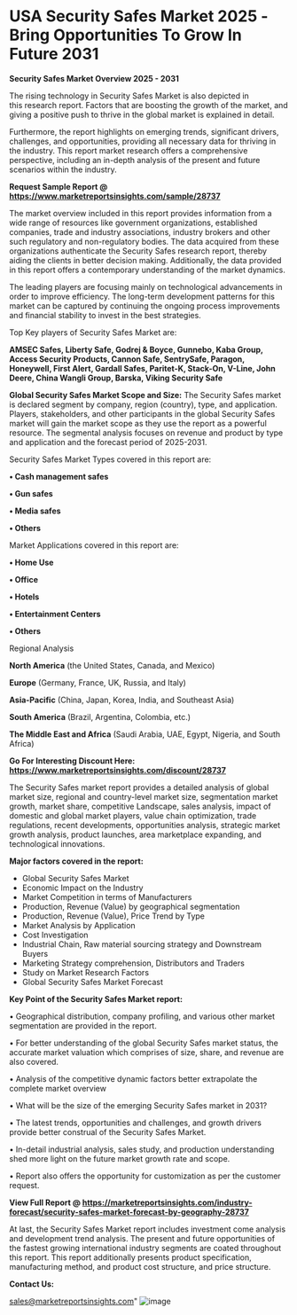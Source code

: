 # USA Security Safes Market 2025 -Bring Opportunities To Grow In Future 2031

<Strong> Security Safes Market Overview 2025 - 2031</strong>

The rising technology in Security Safes Market is also depicted in this research report. Factors that are boosting the growth of the market, and giving a positive push to thrive in the global market is explained in detail.

Furthermore, the report highlights on emerging trends, significant drivers, challenges, and opportunities, providing all necessary data for thriving in the industry. This report market research offers a comprehensive perspective, including an in-depth analysis of the present and future scenarios within the industry.

<strong>Request Sample Report @ <a href=https://www.marketreportsinsights.com/sample/28737>https://www.marketreportsinsights.com/sample/28737</a></strong>

The market overview included in this report provides information from a wide range of resources like government organizations, established companies, trade and industry associations, industry brokers and other such regulatory and non-regulatory bodies. The data acquired from these organizations authenticate the Security Safes research report, thereby aiding the clients in better decision making. Additionally, the data provided in this report offers a contemporary understanding of the market dynamics.

The leading players are focusing mainly on technological advancements in order to improve efficiency. The long-term development patterns for this market can be captured by continuing the ongoing process improvements and financial stability to invest in the best strategies.

Top Key players of Security Safes Market are:

<strong>AMSEC Safes, Liberty Safe, Godrej & Boyce, Gunnebo, Kaba Group, Access Security Products, Cannon Safe, SentrySafe, Paragon, Honeywell, First Alert, Gardall Safes, Paritet-K, Stack-On, V-Line, John Deere, China Wangli Group, Barska, Viking Security Safe</strong>

<strong><b>Global Security Safes Market Scope and Size:</b></strong>
The Security Safes market is declared segment by company, region (country), type, and application. Players, stakeholders, and other participants in the global Security Safes market will gain the market scope as they use the report as a powerful resource. The segmental analysis focuses on revenue and product by type and application and the forecast period of 2025-2031.

Security Safes Market Types covered in this report are:

<strong>• Cash management safes

• Gun safes

• Media safes

• Others</strong>

Market Applications covered in this report are:

<strong>• Home Use

• Office

• Hotels

• Entertainment Centers

• Others</strong> 

Regional Analysis

<strong>North America</strong> (the United States, Canada, and Mexico)

<strong>Europe</strong> (Germany, France, UK, Russia, and Italy)

<strong>Asia-Pacific</strong> (China, Japan, Korea, India, and Southeast Asia)

<strong>South America</strong> (Brazil, Argentina, Colombia, etc.)

<strong>The Middle East and Africa</strong> (Saudi Arabia, UAE, Egypt, Nigeria, and South Africa)

<strong>Go For Interesting Discount Here: <a href=https://www.marketreportsinsights.com/discount/28737>https://www.marketreportsinsights.com/discount/28737</a></strong>

The Security Safes market report provides a detailed analysis of global market size, regional and country-level market size, segmentation market growth, market share, competitive Landscape, sales analysis, impact of domestic and global market players, value chain optimization, trade regulations, recent developments, opportunities analysis, strategic market growth analysis, product launches, area marketplace expanding, and technological innovations.

<strong><b>Major factors covered in the report:</b></strong>
<ul>
  <li>Global Security Safes Market </li>
  <li>Economic Impact on the Industry</li>
  <li>Market Competition in terms of Manufacturers</li>
  <li>Production, Revenue (Value) by geographical segmentation</li>
  <li>Production, Revenue (Value), Price Trend by Type</li>
  <li>Market Analysis by Application</li>
  <li>Cost Investigation</li>
  <li>Industrial Chain, Raw material sourcing strategy and Downstream Buyers</li>
  <li>Marketing Strategy comprehension, Distributors and Traders</li>
  <li>Study on Market Research Factors</li>
  <li>Global Security Safes Market Forecast</li>
</ul>

<strong><b>Key Point of the Security Safes Market report:</b></strong>

• Geographical distribution, company profiling, and various other market segmentation are provided in the report.

• For better understanding of the global Security Safes market status, the accurate market valuation which comprises of size, share, and revenue are also covered.

• Analysis of the competitive dynamic factors better extrapolate the complete market overview

• What will be the size of the emerging Security Safes market in 2031?

• The latest trends, opportunities and challenges, and growth drivers provide better construal of the Security Safes Market.

• In-detail industrial analysis, sales study, and production understanding shed more light on the future market growth rate and scope.

• Report also offers the opportunity for customization as per the customer request.

<strong><b>View Full Report @ <a href=https://marketreportsinsights.com/industry-forecast/security-safes-market-forecast-by-geography-28737>https://marketreportsinsights.com/industry-forecast/security-safes-market-forecast-by-geography-28737</a></b></strong>


At last, the Security Safes Market report includes investment come analysis and development trend analysis. The present and future opportunities of the fastest growing international industry segments are coated throughout this report. This report additionally presents product specification, manufacturing method, and product cost structure, and price structure.

<strong>Contact Us:</strong>

sales@marketreportsinsights.com"
![image](https://github.com/user-attachments/assets/e53e7a0d-2a16-4a7b-9b2c-eba36a148437)
